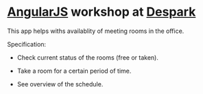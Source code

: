 [AngularJS][] workshop at [Despark][]
==================

This app helps withs availablity of meeting rooms in the office.

Specification:

- Check current status of the rooms (free or taken).

- Take a room for a certain period of time.

- See overview of the schedule.


[Despark]: http://despark.com
[AngularJS]: https://angularjs.org/
